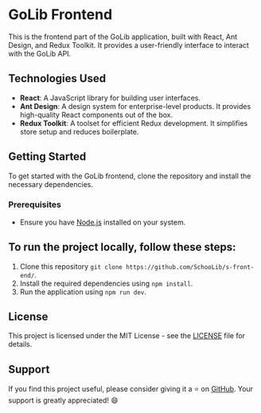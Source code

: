 # GoLib Frontend

This is the frontend part of the GoLib application, built with React, Ant Design, and Redux Toolkit. It provides a user-friendly interface to interact with the GoLib API.

## Technologies Used

- **React**: A JavaScript library for building user interfaces.
- **Ant Design**: A design system for enterprise-level products. It provides high-quality React components out of the box.
- **Redux Toolkit**: A toolset for efficient Redux development. It simplifies store setup and reduces boilerplate.

## Getting Started

To get started with the GoLib frontend, clone the repository and install the necessary dependencies.

### Prerequisites

- Ensure you have [Node.js](https://nodejs.org/) installed on your system.

## To run the project locally, follow these steps:

1. Clone this repository `git clone https://github.com/SchooLib/s-front-end/`.
2. Install the required dependencies using `npm install`.
3. Run the application using `npm run dev`.

## License

This project is licensed under the MIT License - see the [LICENSE](LICENSE) file for details.

## Support

If you find this project useful, please consider giving it a ⭐️ on [GitHub](https://github.com/SchooLib/s-front-end). Your support is greatly appreciated! 😄
